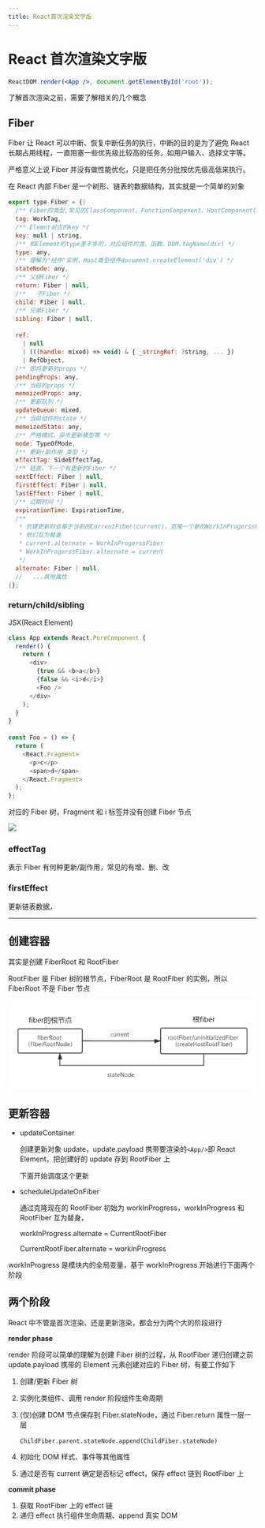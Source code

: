 ```yaml
---
title: React首次渲染文字版
---
```


# React 首次渲染文字版

```jsx | pure
ReactDOM.render(<App />, document.getElementById('root'));
```

了解首次渲染之前，需要了解相关的几个概念

## Fiber

Fiber 让 React 可以中断、恢复中断任务的执行，中断的目的是为了避免 React 长期占用线程，一直阻塞一些优先级比较高的任务，如用户输入、选择文字等。

严格意义上说 Fiber 并没有做性能优化，只是把任务分批按优先级高低来执行。

在 React 内部 Fiber 是一个树形、链表的数据结构，其实就是一个简单的对象

```js
export type Fiber = {|
  /** Fiber的类型,常见的ClassComponent、FunctionComponent、HostComponent(DOM) */
  tag: WorkTag,
  /** Elemnt对应的key */
  key: null | string,
  /** 和Element的type差不多的，对应组件的类、函数、DOM.tagName(div) */
  type: any,
  /** 理解为"组件"实例，Host类型组件document.createElement('div') */
  stateNode: any,
  /** 父级Fiber */
  return: Fiber | null,
  /**   子Fiber */
  child: Fiber | null,
  /** 兄弟Fiber */
  sibling: Fiber | null,

  ref:
    | null
    | (((handle: mixed) => void) & { _stringRef: ?string, ... })
    | RefObject,
  /** 即将更新的props */
  pendingProps: any,
  /** 当前的props */
  memoizedProps: any,
  /** 更新队列 */
  updateQueue: mixed,
  /** 当前组件的state */
  memoizedState: any,
  /** 严格模式、异步更新模型等 */
  mode: TypeOfMode,
  /** 更新/副作用 类型 */
  effectTag: SideEffectTag,
  /** 链表，下一个有更新的Fiber */
  nextEffect: Fiber | null,
  firstEffect: Fiber | null,
  lastEffect: Fiber | null,
  /** 过期时间 */
  expirationTime: ExpirationTime,
  /**
   * 创建更新时会基于当前的CurrentFiber(current)，克隆一个新的WorkInProgerssFiber
   * 他们互为替身
   * current.alternate = WorkInProgerssFiber
   * WorkInProgerssFiber.alternate = current
   */
  alternate: Fiber | null,
  //   ...其他属性
|};
```

### return/child/sibling

JSX(React Element)

```js
class App extends React.PureComponent {
  render() {
    return (
      <div>
        {true && <b>a</b>}
        {false && <i>d</i>}
        <Foo />
      </div>
    );
  }
}

const Foo = () => {
  return (
    <React.Fragment>
      <p>c</p>
      <span>d</span>
    </React.Fragment>
  );
};
```

对应的 Fiber 树，Fragment 和 i 标签并没有创建 Fiber 节点

<img src="/images/fiber树.jpg">

### effectTag

表示 Fiber 有何种更新/副作用，常见的有增、删、改

### firstEffect

更新链表数据，

<hr/>

## 创建容器

其实是创建 FiberRoot 和 RootFiber

RootFiber 是 Fiber 树的根节点，FiberRoot 是 RootFiber 的实例，所以 FiberRoot 不是 Fiber 节点

<img src="/images/fiberRoot-rootFiber.png">

## 更新容器

- updateContainer

  创建更新对象 update，update.payload 携带要渲染的`<App/>`即 React Element，把创建好的 update 存到 RootFiber 上

  下面开始调度这个更新

- scheduleUpdateOnFiber

  通过克隆现在的 RootFiber 初始为 workInProgress，workInProgress 和 RootFiber 互为替身，

  workInProgress.alternate = CurrentRootFiber

  CurrentRootFiber.alternate = workInProgress

workInProgress 是模块内的全局变量，基于 workInProgress 开始进行下面两个阶段

## 两个阶段

React 中不管是首次渲染、还是更新渲染，都会分为两个大的阶段进行

**render phase**

render 阶段可以简单的理解为创建 Fiber 树的过程，从 RootFiber 递归创建之前 update.payload 携带的 Element 元素创建对应的 Fiber 树，有要工作如下

1. 创建/更新 Fiber 树
2. 实例化类组件、调用 render 阶段组件生命周期
3. (仅)创建 DOM 节点保存到 Fiber.stateNode，通过 Fiber.return 属性一层一层

   `ChildFiber.parent.stateNode.append(ChildFiber.stateNode)`

4. 初始化 DOM 样式、事件等其他属性
5. 通过是否有 current 确定是否标记 effect，保存 effect 链到 RootFiber 上

**commit phase**

1. 获取 RootFiber 上的 effect 链
2. 递归 effect 执行组件生命周期、append 真实 DOM

